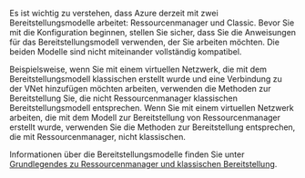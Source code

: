 Es ist wichtig zu verstehen, dass Azure derzeit mit zwei Bereitstellungsmodelle arbeitet: Ressourcenmanager und Classic. Bevor Sie mit die Konfiguration beginnen, stellen Sie sicher, dass Sie die Anweisungen für das Bereitstellungsmodell verwenden, der Sie arbeiten möchten. Die beiden Modelle sind nicht miteinander vollständig kompatibel.

Beispielsweise, wenn Sie mit einem virtuellen Netzwerk, die mit dem Bereitstellungsmodell klassischen erstellt wurde und eine Verbindung zu der VNet hinzufügen möchten arbeiten, verwenden die Methoden zur Bereitstellung Sie, die nicht Ressourcenmanager klassischen Bereitstellungsmodell entsprechen. Wenn Sie mit einem virtuellen Netzwerk arbeiten, die mit dem Modell zur Bereitstellung von Ressourcenmanager erstellt wurde, verwenden Sie die Methoden zur Bereitstellung entsprechen, die mit Ressourcenmanager, nicht klassischen.

Informationen über die Bereitstellungsmodelle finden Sie unter [Grundlegendes zu Ressourcenmanager und klassischen Bereitstellung](../articles/resource-manager-deployment-model.md).